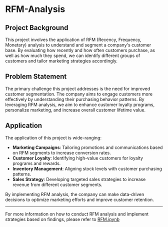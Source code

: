 # RFM-Analysis

## Project Background

This project involves the application of RFM (Recency, Frequency, Monetary) analysis to understand and segment a company's customer base. By evaluating how recently and how often customers purchase, as well as how much they spend, we can identify different groups of customers and tailor marketing strategies accordingly.

## Problem Statement

The primary challenge this project addresses is the need for improved customer segmentation. The company aims to engage customers more effectively by understanding their purchasing behavior patterns. By leveraging RFM analysis, we aim to enhance customer loyalty programs, personalize marketing, and increase overall customer lifetime value.

## Application

The application of this project is wide-ranging:

- **Marketing Campaigns**: Tailoring promotions and communications based on RFM segments to increase conversion rates.
- **Customer Loyalty**: Identifying high-value customers for loyalty programs and rewards.
- **Inventory Management**: Aligning stock levels with customer purchasing patterns.
- **Sales Strategy**: Developing targeted sales strategies to increase revenue from different customer segments.

By implementing RFM analysis, the company can make data-driven decisions to optimize marketing efforts and improve customer retention.

---

For more information on how to conduct RFM analysis and implement strategies based on findings, please refer to [RFM.ipynb](https://github.com/Mark-YuS/RFM_Analysis/blob/main/RFM.ipynb)
